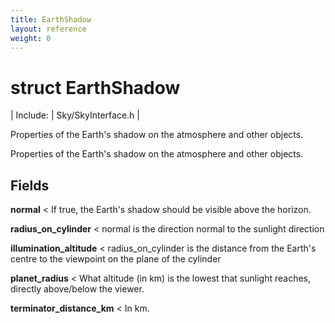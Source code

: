 ```yaml
---
title: EarthShadow
layout: reference
weight: 0
---
```

struct EarthShadow
===

| Include: | Sky/SkyInterface.h |

Properties of the Earth's shadow on the atmosphere and other objects.
  



Properties of the Earth's shadow on the atmosphere and other objects.
  


Fields
---

**normal**  < If true, the Earth's shadow should be visible above the horizon.

**radius_on_cylinder**  < normal is the direction normal to the sunlight direction

**illumination_altitude**  < radius_on_cylinder is the distance from the Earth's centre to the viewpoint on the plane of the cylinder

**planet_radius**  < What altitude (in km) is the lowest that sunlight reaches, directly above/below the viewer.

**terminator_distance_km**  < In km.
